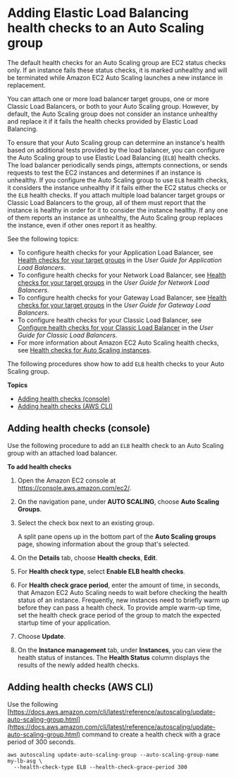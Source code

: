 # Adding Elastic Load Balancing health checks to an Auto Scaling group<a name="as-add-elb-healthcheck"></a>

The default health checks for an Auto Scaling group are EC2 status checks only\. If an instance fails these status checks, it is marked unhealthy and will be terminated while Amazon EC2 Auto Scaling launches a new instance in replacement\. 

You can attach one or more load balancer target groups, one or more Classic Load Balancers, or both to your Auto Scaling group\. However, by default, the Auto Scaling group does not consider an instance unhealthy and replace it if it fails the health checks provided by Elastic Load Balancing\. 

To ensure that your Auto Scaling group can determine an instance's health based on additional tests provided by the load balancer, you can configure the Auto Scaling group to use Elastic Load Balancing \(`ELB`\) health checks\. The load balancer periodically sends pings, attempts connections, or sends requests to test the EC2 instances and determines if an instance is unhealthy\. If you configure the Auto Scaling group to use `ELB` health checks, it considers the instance unhealthy if it fails either the EC2 status checks or the `ELB` health checks\. If you attach multiple load balancer target groups or Classic Load Balancers to the group, all of them must report that the instance is healthy in order for it to consider the instance healthy\. If any one of them reports an instance as unhealthy, the Auto Scaling group replaces the instance, even if other ones report it as healthy\. 

See the following topics:
+ To configure health checks for your Application Load Balancer, see [Health checks for your target groups](https://docs.aws.amazon.com/elasticloadbalancing/latest/application/target-group-health-checks.html) in the *User Guide for Application Load Balancers*\.
+ To configure health checks for your Network Load Balancer, see [Health checks for your target groups](https://docs.aws.amazon.com/elasticloadbalancing/latest/network/target-group-health-checks.html) in the *User Guide for Network Load Balancers*\.
+ To configure health checks for your Gateway Load Balancer, see [Health checks for your target groups](https://docs.aws.amazon.com/elasticloadbalancing/latest/gateway/health-checks.html) in the *User Guide for Gateway Load Balancers*\.
+ To configure health checks for your Classic Load Balancer, see [Configure health checks for your Classic Load Balancer](https://docs.aws.amazon.com/elasticloadbalancing/latest/classic/elb-healthchecks.html) in the *User Guide for Classic Load Balancers*\.
+ For more information about Amazon EC2 Auto Scaling health checks, see [Health checks for Auto Scaling instances](healthcheck.md)\. 

The following procedures show how to add `ELB` health checks to your Auto Scaling group\.

**Topics**
+ [Adding health checks \(console\)](#as-add-elb-healthcheck-console)
+ [Adding health checks \(AWS CLI\)](#as-add-elb-healthcheck-aws-cli)

## Adding health checks \(console\)<a name="as-add-elb-healthcheck-console"></a>

Use the following procedure to add an `ELB` health check to an Auto Scaling group with an attached load balancer\.

**To add health checks**

1. Open the Amazon EC2 console at [https://console\.aws\.amazon\.com/ec2/](https://console.aws.amazon.com/ec2/)\.

1. On the navigation pane, under **AUTO SCALING**, choose **Auto Scaling Groups**\.

1. Select the check box next to an existing group\.

   A split pane opens up in the bottom part of the **Auto Scaling groups** page, showing information about the group that's selected\. 

1. On the **Details** tab, choose **Health checks**, **Edit**\.

1. For **Health check type**, select **Enable ELB health checks**\.

1. For **Health check grace period**, enter the amount of time, in seconds, that Amazon EC2 Auto Scaling needs to wait before checking the health status of an instance\. Frequently, new instances need to briefly warm up before they can pass a health check\. To provide ample warm\-up time, set the health check grace period of the group to match the expected startup time of your application\.

1. Choose **Update**\.

1. On the **Instance management** tab, under **Instances**, you can view the health status of instances\. The **Health Status** column displays the results of the newly added health checks\.

## Adding health checks \(AWS CLI\)<a name="as-add-elb-healthcheck-aws-cli"></a>

Use the following [https://docs.aws.amazon.com/cli/latest/reference/autoscaling/update-auto-scaling-group.html](https://docs.aws.amazon.com/cli/latest/reference/autoscaling/update-auto-scaling-group.html) command to create a health check with a grace period of 300 seconds\.

```
aws autoscaling update-auto-scaling-group --auto-scaling-group-name my-lb-asg \
  --health-check-type ELB --health-check-grace-period 300
```